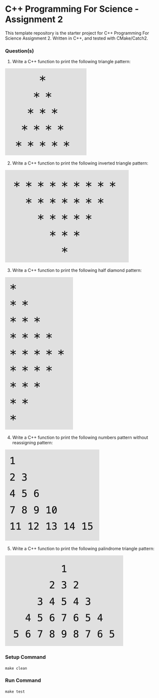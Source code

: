 # C++ Programming For Science - Assignment 2

This template repository is the starter project for C++ Programming For Science Assignment 2. Written in C++, and tested with CMake/Catch2.

### Question(s)

1. Write a C++ function to print the following triangle pattern:

![](Q1.png)

2. Write a C++ function to print the following inverted triangle pattern:

![](Q2.png)

3. Write a C++ function to print the following half diamond pattern:

![](Q3.png)

4. Write a C++ function to print the following numbers pattern without reassigning pattern:

![](Q4.png)

5. Write a C++ function to print the following palindrome triangle pattern:

![](Q5.png)


### Setup Command

`make clean`

### Run Command

`make test`